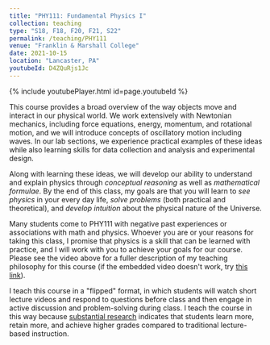 ```yaml
---
title: "PHY111: Fundamental Physics I"
collection: teaching
type: "S18, F18, F20, F21, S22"
permalink: /teaching/PHY111
venue: "Franklin & Marshall College"
date: 2021-10-15
location: "Lancaster, PA"
youtubeId: D4ZQuRjs1Jc
---
```


<!-- https://user-images.githubusercontent.com/17324960/137630116-6be559df-6dba-4458-933e-358cb1c46af9.mp4 -->

{% include youtubePlayer.html id=page.youtubeId %}

<!-- https://youtu.be/D4ZQuRjs1Jc -->

This course provides a broad overview of the way objects move and interact in our physical world.  We work extensively with Newtonian mechanics, including force equations, energy, momentum, and rotational motion, and we will introduce concepts of oscillatory motion including waves. In our lab sections, we experience practical examples of these ideas while also learning skills for data collection and analysis and experimental design.

Along with learning these ideas, we will develop our ability to understand and explain physics through *conceptual reasoning* as well as *mathematical formulae*. By the end of this class, my goals are that you will learn to *see physics* in your every day life, *solve problems* (both practical and theoretical), and *develop intuition* about the physical nature of the Universe.

Many students come to PHY111 with negative past experiences or associations with math and physics. Whoever you are or your reasons for taking this class, I promise that physics is a skill that can be learned with practice, and I will work with you to achieve your goals for our course. Please see the video above for a fuller description of my teaching philosophy for this course (if the embedded video doesn't work, try [this link](https://drive.google.com/file/d/1Rup7_DPw0Zf8_cvyi4DnaEbiyyIuhoki/view?usp=sharing)).

<!--[![Welcome to PHY111](../images/PHY111-Lec01.png)](https://drive.google.com/file/d/1Rup7_DPw0Zf8_cvyi4DnaEbiyyIuhoki/preview?width=640&height=480)-->

I teach this course in a "flipped" format, in which students will watch short lecture videos and respond to questions before class and then engage in active discussion and problem-solving during class. I teach the course in this way because [substantial research](https://www.harvardmagazine.com/2012/03/twilight-of-the-lecture) indicates that students learn more, retain more, and achieve higher grades compared to traditional lecture-based instruction.

